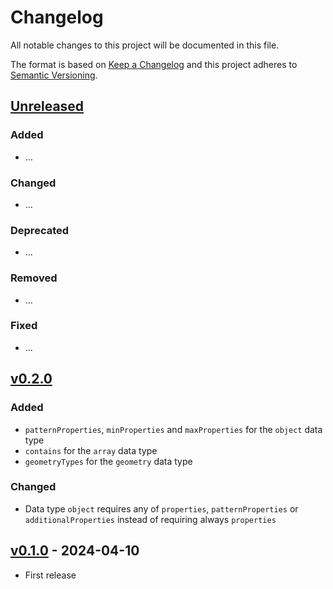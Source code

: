 # Changelog

All notable changes to this project will be documented in this file.

The format is based on [Keep a Changelog](http://keepachangelog.com/en/1.0.0/)
and this project adheres to [Semantic Versioning](http://semver.org/spec/v2.0.0.html).

## [Unreleased]

### Added

- ...

### Changed

- ...

### Deprecated

- ...

### Removed

- ...

### Fixed

- ...

## [v0.2.0]

### Added

- `patternProperties`, `minProperties` and `maxProperties` for the `object` data type
- `contains` for the `array` data type
- `geometryTypes` for the `geometry` data type

### Changed

- Data type `object` requires any of `properties`, `patternProperties` or `additionalProperties` instead of requiring always `properties`

## [v0.1.0] - 2024-04-10

- First release

[Unreleased]: <https://github.com/radiantearth/stac-spec/compare/v0.2.0...main>
[v0.2.0]: <https://github.com/radiantearth/stac-spec/compare/v0.1.0...v0.2.0>
[v0.1.0]: <https://github.com/radiantearth/stac-spec/tree/v0.1.0>
